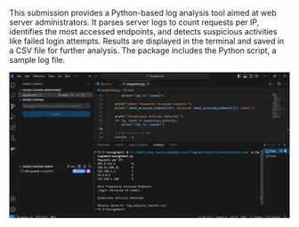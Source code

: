 This submission provides a Python-based log analysis tool aimed at web server administrators. It parses server logs to count requests per IP, identifies the most accessed endpoints, and detects suspicious activities like failed login attempts. Results are displayed in the terminal and saved in a CSV file for further analysis. The package includes the Python script, a sample log file.

![alt text](image.png)
